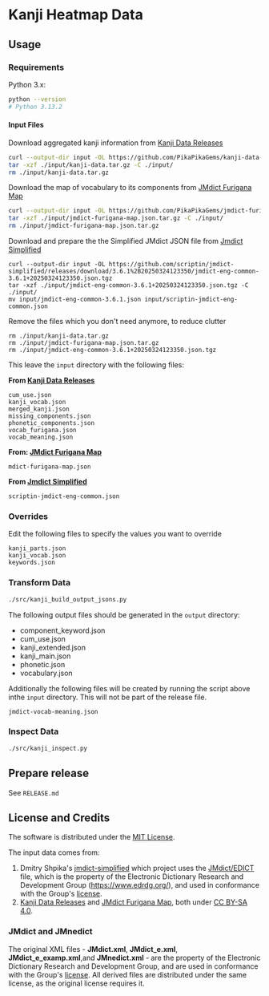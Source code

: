 # Kanji Heatmap Data

## Usage

### Requirements

Python 3.x:

```bash
python --version
# Python 3.13.2
```

#### Input Files

Download aggregated kanji information from [Kanji Data Releases][pika-data]

```bash
curl --output-dir input -OL https://github.com/PikaPikaGems/kanji-data-releases/releases/latest/download/kanji-data.tar.gz
tar -xzf ./input/kanji-data.tar.gz -C ./input/
rm ./input/kanji-data.tar.gz
```

Download the map of vocabulary to its components from [JMdict Furigana Map][pika-furi]

```bash
curl --output-dir input -OL https://github.com/PikaPikaGems/jmdict-furigana-map/releases/latest/download/jmdict-furigana-map.json.tar.gz
tar -xzf ./input/jmdict-furigana-map.json.tar.gz -C ./input/
rm ./input/jmdict-furigana-map.json.tar.gz
```

Download and prepare the the Simplified JMdict JSON file from [Jmdict Simplified][jmdict-simplified]

```
curl --output-dir input -OL https://github.com/scriptin/jmdict-simplified/releases/download/3.6.1%2B20250324123350/jmdict-eng-common-3.6.1+20250324123350.json.tgz
tar -xzf ./input/jmdict-eng-common-3.6.1+20250324123350.json.tgz -C ./input/
mv input/jmdict-eng-common-3.6.1.json input/scriptin-jmdict-eng-common.json

```

Remove the files which you don't need anymore, to reduce clutter

```
rm ./input/kanji-data.tar.gz
rm ./input/jmdict-furigana-map.json.tar.gz
rm ./input/jmdict-eng-common-3.6.1+20250324123350.json.tgz
```

This leave the `input` directory with the following files:

**From [Kanji Data Releases][pika-data]**

```
cum_use.json
kanji_vocab.json
merged_kanji.json
missing_components.json
phonetic_components.json
vocab_furigana.json
vocab_meaning.json
```

**From: [JMdict Furigana Map][pika-furi]**

```
mdict-furigana-map.json
```

**From [Jmdict Simplified][jmdict-simplified]**

```
scriptin-jmdict-eng-common.json
```

### Overrides

Edit the following files to specify the values you want to override

```
kanji_parts.json
kanji_vocab.json
keywords.json
```

### Transform Data

```bash
./src/kanji_build_output_jsons.py
```

The following output files should be generated in the `output` directory:

- component_keyword.json
- cum_use.json
- kanji_extended.json
- kanji_main.json
- phonetic.json
- vocabulary.json

Additionally the following files will be created by running the script above
inthe `input` directory. This will not be part of the release file.

```
jmdict-vocab-meaning.json
```

### Inspect Data

```bash
./src/kanji_inspect.py
```

## Prepare release

See `RELEASE.md`

## License and Credits

The software is distributed under the [MIT License][mit-license].

The input data comes from:

1. Dmitry Shpika's [jmdict-simplified][jmdict-simplified] which project uses the [JMdict/EDICT][jmdict-edict] file, which is the property of the Electronic Dictionary Research and Development Group (https://www.edrdg.org/),
   and used in conformance with the Group's [license](https://www.edrdg.org/edrdg/licence.html).
2. [Kanji Data Releases][pika-data] and [JMdict Furigana Map][pika-furi],
   both under [CC BY-SA 4.0][cc-by-sa-4].

### JMdict and JMnedict

The original XML files - **JMdict.xml**, **JMdict_e.xml**, **JMdict_e_examp.xml**,and **JMnedict.xml** -
are the property of the Electronic Dictionary Research and Development Group,
and are used in conformance with the Group's [license][EDRDG-license].
All derived files are distributed under the same license, as the original license requires it.

[mit-license]: https://github.com/PikaPikaGems/kanji-heatmap-data/blob/main/LICENSE
[cc-by-sa-4]: https://creativecommons.org/licenses/by-sa/4.0
[pika-data]: https://github.com/PikaPikaGems/kanji-data-releases
[pika-furi]: https://github.com/PikaPikaGems/jmdict-furigana-map
[EDRDG-license]: http://www.edrdg.org/edrdg/licence.html
[jmdict-edict]: https://www.edrdg.org/wiki/index.php/JMdict-EDICT_Dictionary_Project
[jmdict-simplified]: https://github.com/scriptin/jmdict-simplified
